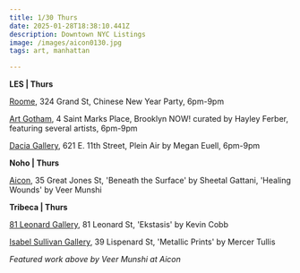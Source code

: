 ```yaml
---
title: 1/30 Thurs
date: 2025-01-28T18:38:10.441Z
description: Downtown NYC Listings
image: /images/aicon0130.jpg
tags: art, manhattan

---
```

**L﻿ES | Thurs**

[Roome](https://www.instagram.com/roome_newyork), 324 Grand St, Chinese New Year Party, 6pm-9pm

[Art Gotham](https://www.instagram.com/artgotham), 4 Saint Marks Place, Brooklyn NOW! curated by Hayley Ferber, featuring several artists, 6pm-9pm

[Dacia Gallery](http://www.daciagallery.com/), 621 E. 11th Street, Plein Air by Megan Euell, 6pm-9pm

**N﻿oho | Thurs**

[Aicon](https://aicon.art/exhibitions), 35 Great Jones St, 'Beneath the Surface' by Sheetal Gattani, 'Healing Wounds' by Veer Munshi

**Tribeca | Thurs**

[81 Leonard Gallery](https://81leonardgallery.com/kevin-cobb-ekstasis/), 81 Leonard St, 'Ekstasis' by Kevin Cobb

[Isabel Sullivan Gallery](https://is.gallery/artistsroom/mercer-tullis), 39 Lispenard St, 'Metallic Prints' by Mercer Tullis

*F﻿eatured work above by Veer Munshi at Aicon*